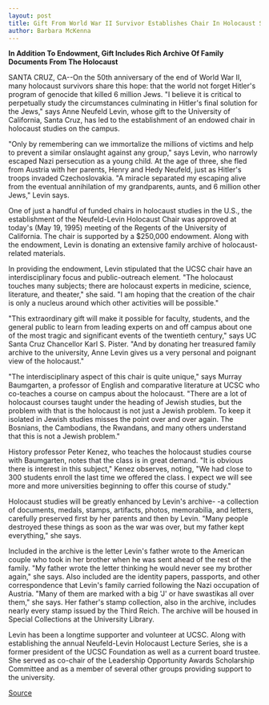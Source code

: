 ```yaml
---
layout: post
title: Gift From World War II Survivor Establishes Chair In Holocaust Studies At University Of California, Santa Cruz
author: Barbara McKenna
---
```


**In Addition To Endowment, Gift Includes Rich Archive Of Family  Documents From The Holocaust**

SANTA CRUZ, CA--On the 50th anniversary of the end of World War  II, many holocaust survivors share this hope: that the world not  forget Hitler's program of genocide that killed 6 million Jews. "I  believe it is critical to perpetually study the circumstances  culminating in Hitler's final solution for the Jews," says Anne  Neufeld Levin, whose gift to the University of California, Santa Cruz,  has led to the establishment of an endowed chair in holocaust  studies on the campus.

"Only by remembering can we immortalize the millions of  victims and help to prevent a similar onslaught against any group,"  says Levin, who narrowly escaped Nazi persecution as a young child.  At the age of three, she fled from Austria with her parents, Henry  and Hedy Neufeld, just as Hitler's troops invaded Czechoslovakia. "A  miracle separated my escaping alive from the eventual annihilation  of my grandparents, aunts, and 6 million other Jews," Levin says.

One of just a handful of funded chairs in holocaust studies in  the U.S., the establishment of the Neufeld-Levin Holocaust Chair was  approved at today's (May 19, 1995) meeting of the Regents of the  University of California. The chair is supported by a $250,000  endowment. Along with the endowment, Levin is donating an  extensive family archive of holocaust-related materials.

In providing the endowment, Levin stipulated that the UCSC  chair have an interdisciplinary focus and public-outreach element.  "The holocaust touches many subjects; there are holocaust experts  in medicine, science, literature, and theater," she said. "I am hoping  that the creation of the chair is only a nucleus around which other  activities will be possible."

"This extraordinary gift will make it possible for faculty,  students, and the general public to learn from leading experts on and  off campus about one of the most tragic and significant events of  the twentieth century," says UC Santa Cruz Chancellor Karl S. Pister.  "And by donating her treasured family archive to the university,  Anne Levin gives us a very personal and poignant view of the  holocaust."

"The interdisciplinary aspect of this chair is quite unique,"  says Murray Baumgarten, a professor of English and comparative  literature at UCSC who co-teaches a course on campus about the  holocaust. "There are a lot of holocaust courses taught under the  heading of Jewish studies, but the problem with that is the  holocaust is not just a Jewish problem. To keep it isolated in Jewish  studies misses the point over and over again. The Bosnians, the  Cambodians, the Rwandans, and many others understand that this is  not a Jewish problem."

History professor Peter Kenez, who teaches the holocaust  studies course with Baumgarten, notes that the class is in great  demand. "It is obvious there is interest in this subject," Kenez  observes, noting, "We had close to 300 students enroll the last time  we offered the class. I expect we will see more and more  universities beginning to offer this course of study."

Holocaust studies will be greatly enhanced by Levin's archive- -a collection of documents, medals, stamps, artifacts, photos,  memorabilia, and letters, carefully preserved first by her parents  and then by Levin. "Many people destroyed these things as soon as the  war was over, but my father kept everything," she says.

Included in the archive is the letter Levin's father wrote to the  American couple who took in her brother when he was sent ahead of  the rest of the family. "My father wrote the letter thinking he would  never see my brother again," she says. Also included are the identity  papers, passports, and other correspondence that Levin's family  carried following the Nazi occupation of Austria. "Many of them are  marked with a big 'J' or have swastikas all over them," she says. Her  father's stamp collection, also in the archive, includes nearly every  stamp issued by the Third Reich. The archive will be housed in  Special Collections at the University Library.

Levin has been a longtime supporter and volunteer at UCSC.  Along with establishing the annual Neufeld-Levin Holocaust Lecture  Series, she is a former president of the UCSC Foundation as well as  a current board trustee. She served as co-chair of the Leadership  Opportunity Awards Scholarship Committee and as a member of  several other groups providing support to the university.

[Source](http://www1.ucsc.edu/news_events/press_releases/archive/94-95/05-95/051995-World_War_II_surviv.html "Permalink to 051995-World_War_II_surviv")
